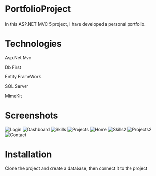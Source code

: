 # PortfolioProject
### 
In this ASP.NET MVC 5 project, I have developed a personal portfolio.
# Technologies
Asp.Net Mvc

Db First

Entity FrameWork

SQL Server

MimeKit

# Screenshots
![Login](https://res.cloudinary.com/djlqp41lf/image/upload/v1694197553/Login_bclecy.png)
![Dashboard](https://res.cloudinary.com/djlqp41lf/image/upload/v1694197553/Dashboard_tmg6au.png)
![Skills](https://res.cloudinary.com/djlqp41lf/image/upload/v1694197553/Skills_rhhbnz.png)
![Projects](https://res.cloudinary.com/djlqp41lf/image/upload/v1694197553/Projects_q4uzu6.png)
![Home](https://res.cloudinary.com/djlqp41lf/image/upload/v1694197554/Home_pldq8t.png)
![Skills2](https://res.cloudinary.com/djlqp41lf/image/upload/v1694197554/Skills2_dcb11s.png)
![Projects2](https://res.cloudinary.com/djlqp41lf/image/upload/v1694197554/Projects2_yc94fi.png)
![Contact](https://res.cloudinary.com/djlqp41lf/image/upload/v1694197553/Contact_qzeij1.png)

# Installation
Clone the project and create a database, then connect it to the project
